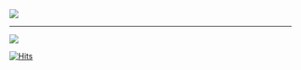 <img src="https://capsule-render.vercel.app/api?type=wave&color=auto&width=1000&height=300&section=header&text=KimJinhyeon&fontSize=90">
<hr>
<a href="https://www.instagram.com/hyeon._.2007/" target="_blank">
    <img src="https://img.shields.io/badge/instagram-E4405F?style=flat-square">
</a>


[![Hits](https://hits.seeyoufarm.com/api/count/incr/badge.svg?url=https%3A%2F%2Fgithub.com%2FJinhyeonE07&count_bg=%23214488&title_bg=%231856CA&icon=github.svg&icon_color=%23E7E7E7&title=GitHub&edge_flat=false)](https://hits.seeyoufarm.com)
